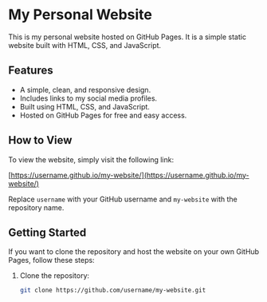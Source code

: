 # My Personal Website

This is my personal website hosted on GitHub Pages. It is a simple static website built with HTML, CSS, and JavaScript.

## Features

- A simple, clean, and responsive design.
- Includes links to my social media profiles.
- Built using HTML, CSS, and JavaScript.
- Hosted on GitHub Pages for free and easy access.

## How to View

To view the website, simply visit the following link:

[https://username.github.io/my-website/](https://username.github.io/my-website/)

Replace `username` with your GitHub username and `my-website` with the repository name.

## Getting Started

If you want to clone the repository and host the website on your own GitHub Pages, follow these steps:

1. Clone the repository:

   ```bash
   git clone https://github.com/username/my-website.git
